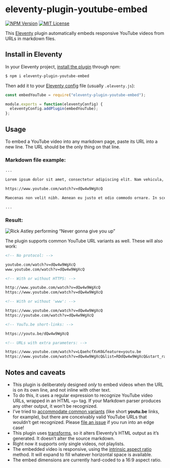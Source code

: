 # eleventy-plugin-youtube-embed

[![NPM Version](https://img.shields.io/npm/v/eleventy-plugin-youtube-embed?style=for-the-badge)](https://www.npmjs.com/package/eleventy-plugin-youtube-embed)
[![MIT License](https://img.shields.io/github/license/gfscott/eleventy-plugin-youtube-embed?style=for-the-badge)](https://github.com/gfscott/eleventy-plugin-youtube-embed/blob/master/LICENSE)

This [Eleventy](https://www.11ty.dev/) plugin automatically embeds responsive YouTube videos from URLs in markdown files.

## Install in Eleventy

In your Eleventy project, [install the plugin](https://www.11ty.dev/docs/plugins/#adding-a-plugin) through npm:

```sh
$ npm i eleventy-plugin-youtube-embed
```

Then add it to your [Eleventy config](https://www.11ty.dev/docs/config/) file (usually `.eleventy.js`):

```javascript
const embedYouTube = require("eleventy-plugin-youtube-embed");

module.exports = function(eleventyConfig) {
  eleventyConfig.addPlugin(embedYouTube);
};
```

## Usage

To embed a YouTube video into any markdown page, paste its URL into a new line. The URL should be the only thing on that line.

### Markdown file example:

```markdown
...

Lorem ipsum dolor sit amet, consectetur adipiscing elit. Nam vehicula, elit vel condimentum porta, purus.

https://www.youtube.com/watch?v=dQw4w9WgXcQ

Maecenas non velit nibh. Aenean eu justo et odio commodo ornare. In scelerisque sapien at.

...
```

### Result:

![Rick Astley performing “Never gonna give you up”](https://user-images.githubusercontent.com/547470/73130266-2b8c2980-3fc3-11ea-8a8c-7994175a8490.jpg)

The plugin supports common YouTube URL variants as well. These will also work:

```markdown
<!-- No protocol: -->

youtube.com/watch?v=dQw4w9WgXcQ
www.youtube.com/watch?v=dQw4w9WgXcQ

<!-- With or without HTTPS: -->

http://www.youtube.com/watch?v=dQw4w9WgXcQ
https://www.youtube.com/watch?v=dQw4w9WgXcQ

<!-- With or without 'www': -->

https://www.youtube.com/watch?v=dQw4w9WgXcQ
https://youtube.com/watch?v=dQw4w9WgXcQ

<!-- YouTu.be short-links: -->

https://youtu.be/dQw4w9WgXcQ

<!-- URLs with extra parameters: -->

https://www.youtube.com/watch?v=LQaehcfXvK0&feature=youtu.be
https://www.youtube.com/watch?v=dQw4w9WgXcQ&list=RDdQw4w9WgXcQ&start_radio=1&t=1
```

## Notes and caveats

- This plugin is deliberately designed _only_ to embed videos when the URL is on its own line, and not inline with other text.
- To do this, it uses a regular expression to recognize YouTube video URLs, wrapped in an HTML `<p>` tag. If your Markdown parser produces any other output, it won’t be recognized.
- I’ve tried to [accommodate common variants](https://regex101.com/r/wSkwtj/2) (like short **youtu.be** links, for example), but there are conceivably valid YouTube URLs that wouldn’t get recognized. Please [file an issue](https://github.com/gfscott/eleventy-plugin-youtube-embed/issues/new) if you run into an edge case!
- This plugin uses [transforms](https://www.11ty.dev/docs/config/#transforms), so it alters Eleventy’s HTML output as it’s generated. It doesn’t alter the source markdown.
- Right now it supports only single videos, not playlists.
- The embedded video is responsive, using the [intrinsic aspect ratio](https://codepen.io/gfscott/pen/qpKqZR?editors=1100) method. It will expand to fill whatever horizontal space is available.
- The embed dimensions are currently hard-coded to a 16:9 aspect ratio.
